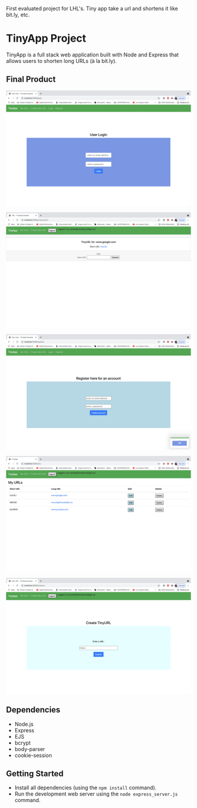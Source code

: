 First evaluated project for LHL's. Tiny app take a url and shortens it like bit.ly, etc.
# TinyApp Project

TinyApp is a full stack web application built with Node and Express that allows users to shorten long URLs (à la bit.ly).

## Final Product

!["screenshot of login page before loggin in"](https://github.com/ramanmand/tinyapp/blob/master/urls_page.png/logged-out-login.png)

!["screenshot of URL edit page"](https://github.com/ramanmand/tinyapp/blob/master/urls_page.png/edit-page.png)

!["screenshot of user registration page"](https://github.com/ramanmand/tinyapp/blob/master/urls_page.png/logged-out-register.png)

!["screenshot of new url's page"](https://github.com/ramanmand/tinyapp/blob/master/urls_page.png/urls-page-loggedin.png)

!["screenshot of create new url page "](https://github.com/ramanmand/tinyapp/blob/master/urls_page.png/urls-create-new.png)

## Dependencies

- Node.js
- Express
- EJS
- bcrypt
- body-parser
- cookie-session

## Getting Started

- Install all dependencies (using the `npm install` command).
- Run the development web server using the `node express_server.js` command.
